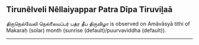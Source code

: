 ## Tirunêlveli Nêllaiyappar Patra Dīpa Tiruviḽaā
திருநெல்வேலி நெல்லையப்பர் பத்ர தீப திருவிழா is observed on Amāvāsyā tithi of Makaraḥ (solar) month (sunrise (default)/puurvaviddha (default)).



---
